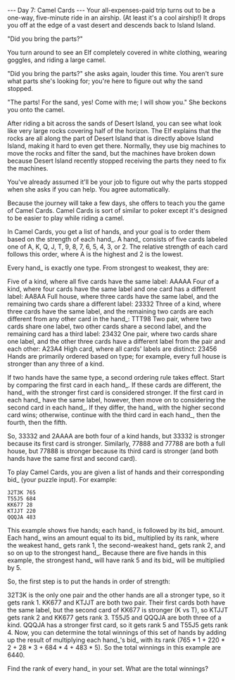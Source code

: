 --- Day 7: Camel Cards ---
Your all-expenses-paid trip turns out to be a one-way, five-minute ride in an airship.
(At least it's a cool airship!) It drops you off at the edge of a vast desert and
descends back to Island Island.

"Did you bring the parts?"

You turn around to see an Elf completely covered in white clothing, wearing goggles,
and riding a large camel.

"Did you bring the parts?" she asks again, louder this time. You aren't sure what
parts she's looking for; you're here to figure out why the sand stopped.

"The parts! For the sand, yes! Come with me; I will show you." She beckons you
onto the camel.

After riding a bit across the sands of Desert Island, you can see what look like very
large rocks covering half of the horizon. The Elf explains that the rocks are all along
the part of Desert Island that is directly above Island Island, making it hard to even
get there. Normally, they use big machines to move the rocks and filter the sand,
but the machines have broken down because Desert Island recently stopped receiving
the parts they need to fix the machines.

You've already assumed it'll be your job to figure out why the parts stopped when she
asks if you can help. You agree automatically.

Because the journey will take a few days, she offers to teach you the game of Camel
Cards. Camel Cards is sort of similar to poker except it's designed to be easier
to play while riding a camel.

In Camel Cards, you get a list of hands, and your goal is to order them based on
the strength of each hand_. A hand_ consists of five cards labeled one of A, K, Q, J,
T, 9, 8, 7, 6, 5, 4, 3, or 2. The relative strength of each card follows this order,
where A is the highest and 2 is the lowest.

Every hand_ is exactly one type. From strongest to weakest, they are:

Five of a kind, where all five cards have the same label: AAAAA
Four of a kind, where four cards have the same label and one card has a different label: AA8AA
Full house, where three cards have the same label, and the remaining two cards share a different label: 23332
Three of a kind, where three cards have the same label, and the remaining two cards are each different from any other card in the hand_: TTT98
Two pair, where two cards share one label, two other cards share a second label, and the remaining card has a third label: 23432
One pair, where two cards share one label, and the other three cards have a different label from the pair and each other: A23A4
High card, where all cards' labels are distinct: 23456
Hands are primarily ordered based on type; for example, every full house is stronger than any three of a kind.

If two hands have the same type, a second ordering rule takes effect. Start by comparing
the first card in each hand_. If these cards are different, the hand_ with the stronger first
card is considered stronger. If the first card in each hand_ have the same label, however,
then move on to considering the second card in each hand_. If they differ, the hand_ with
the higher second card wins; otherwise, continue with the third card in each hand_, then
the fourth, then the fifth.

So, 33332 and 2AAAA are both four of a kind hands, but 33332 is stronger because its first card is stronger.
Similarly, 77888 and 77788 are both a full house, but 77888 is stronger because its third card is stronger
(and both hands have the same first and second card).

To play Camel Cards, you are given a list of hands and their corresponding bid_ (your puzzle input).
For example:
```
32T3K 765
T55J5 684
KK677 28
KTJJT 220
QQQJA 483
```
This example shows five hands; each hand_ is followed by its bid_ amount. Each hand_ wins an amount equal
to its bid_ multiplied by its rank, where the weakest hand_ gets rank 1, the second-weakest hand_ gets rank 2,
and so on up to the strongest hand_. Because there are five hands in this example, the strongest hand_ will
have rank 5 and its bid_ will be multiplied by 5.

So, the first step is to put the hands in order of strength:

32T3K is the only one pair and the other hands are all a stronger type, so it gets rank 1.
KK677 and KTJJT are both two pair. Their first cards both have the same label, but the second card of
KK677 is stronger (K vs T), so KTJJT gets rank 2 and KK677 gets rank 3.
T55J5 and QQQJA are both three of a kind. QQQJA has a stronger first card, so it gets rank 5 and T55J5 gets rank 4.
Now, you can determine the total winnings of this set of hands by adding up the result of multiplying
each hand_'s bid_ with its rank (765 * 1 + 220 * 2 + 28 * 3 + 684 * 4 + 483 * 5). So the total winnings
in this example are 6440.

Find the rank of every hand_ in your set. What are the total winnings?